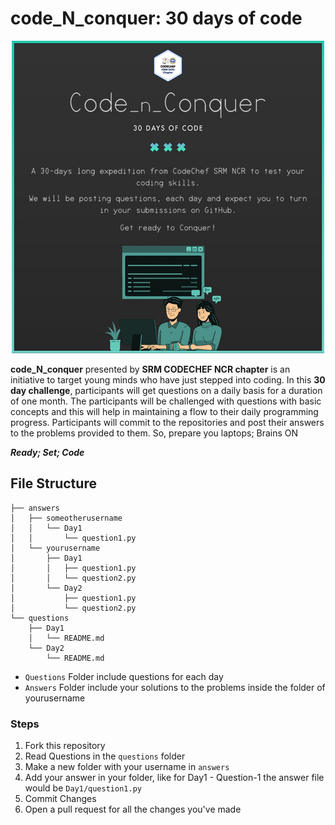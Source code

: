 # code_N_conquer: 30 days of code
<p align="center">
  <img width="auto" height="auto" src="./.github/poster.png">
</p>

**code_N_conquer** presented by **SRM CODECHEF NCR chapter** is an initiative to target young minds who have just stepped into coding. In this **30 day challenge**, participants will get questions on a daily basis for a duration of one month. The participants will be challenged with questions with basic concepts and this will help in maintaining a flow to their daily programming progress. Participants will commit to the repositories and post their answers to the problems provided to them.
So, prepare you laptops; Brains ON

***Ready; Set; Code***

## File Structure
```
├── answers
│   ├── someotherusername
│   │   └── Day1
│   │       └── question1.py
│   └── yourusername
│       ├── Day1
│       │   ├── question1.py
│       │   └── question2.py
│       └── Day2
│           ├── question1.py
│           └── question2.py
└── questions
    ├── Day1
    │   └── README.md
    └── Day2
        └── README.md
```

* `Questions` Folder include questions for each day
* `Answers` Folder include your solutions to the problems inside the folder of yourusername

### Steps
1. Fork this repository
2. Read Questions in the `questions` folder
3. Make a new folder with your username in `answers`
4. Add your answer in your folder, like for Day1 - Question-1 the answer file would be `Day1/question1.py`
5. Commit Changes
6. Open a pull request for all the changes you've made
